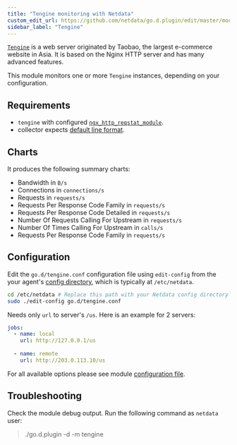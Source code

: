 ```yaml
---
title: "Tengine monitoring with Netdata"
custom_edit_url: https://github.com/netdata/go.d.plugin/edit/master/modules/tengine/README.md
sidebar_label: "Tengine"
---
```




[`Tengine`](https://tengine.taobao.org/) is a web server originated by Taobao, the largest e-commerce website in Asia. It is based on the Nginx HTTP server and has many advanced features.

This module monitors one or more `Tengine` instances, depending on your configuration.

## Requirements

-   `tengine` with configured [`ngx_http_reqstat_module`](http://tengine.taobao.org/document/http_reqstat.html).
-   collector expects [default line format](http://tengine.taobao.org/document/http_reqstat.html).

## Charts

It produces the following summary charts:

-   Bandwidth in `B/s`
-   Connections in `connections/s`
-   Requests in `requests/s`
-   Requests Per Response Code Family in `requests/s`
-   Requests Per Response Code Detailed in `requests/s`
-   Number Of Requests Calling For Upstream in `requests/s`
-   Number Of Times Calling For Upstream in `calls/s`
-   Requests Per Response Code Family in `requests/s`

## Configuration

Edit the `go.d/tengine.conf` configuration file using `edit-config` from the your agent's [config
directory](agent/step-by-step/step-04.md#find-your-netdataconf-file), which is typically at `/etc/netdata`.

```bash
cd /etc/netdata # Replace this path with your Netdata config directory
sudo ./edit-config go.d/tengine.conf
```

Needs only `url` to server's `/us`. Here is an example for 2 servers:

```yaml
jobs:
  - name: local
    url: http://127.0.0.1/us
      
  - name: remote
    url: http://203.0.113.10/us
```

For all available options please see module [configuration file](https://github.com/netdata/go.d.plugin/blob/master/config/go.d/tengine.conf).

## Troubleshooting

Check the module debug output. Run the following command as `netdata` user:

> ./go.d.plugin -d -m tengine
